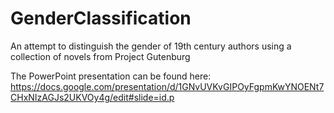 # GenderClassification
An attempt to distinguish the gender of 19th century authors using a collection of novels from Project Gutenburg


The PowerPoint presentation can be found here:
https://docs.google.com/presentation/d/1GNvUVKvGIPOyFgpmKwYNOENt7CHxNIzAGJs2UKVOy4g/edit#slide=id.p
